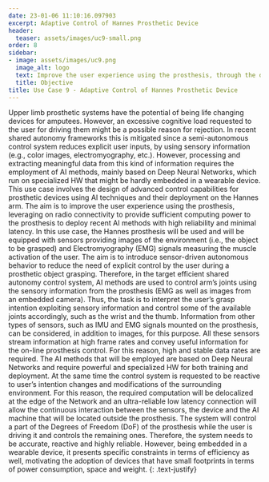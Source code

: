 ```yaml
---
date: 23-01-06 11:10:16.097903
excerpt: Adaptive Control of Hannes Prosthetic Device
header:
  teaser: assets/images/uc9-small.png
order: 8
sidebar:
- image: assets/images/uc9.png
  image_alt: logo
  text: Improve the user experience using the prosthesis, through the design of advanced control capabilities for prosthetic devices using AI techniques and their deployment on the Hannes arm, leveraging on radio connectivity to provide sufficient computing power.
  title: Objective
title: Use Case 9 - Adaptive Control of Hannes Prosthetic Device
---
```

Upper limb prosthetic systems have the potential of being life changing devices for amputees. However, an excessive cognitive load requested to the user for driving them might be a possible reason for rejection. In recent shared autonomy frameworks this is mitigated since a semi-autonomous control system reduces explicit user inputs, by using sensory information (e.g., color images, electromyography, etc.). However, processing and extracting meaningful data from this kind of information requires the employment of AI methods, mainly based on Deep Neural Networks, which run on specialized HW that might be hardly embedded in a wearable device. This use case involves the design of advanced control capabilities for prosthetic devices using AI techniques and their deployment on the Hannes arm. The aim is to improve the user experience using the prosthesis, leveraging on radio connectivity to provide sufficient computing power to the prosthesis to deploy recent AI methods with high reliability and minimal latency. In this use case, the Hannes prosthesis will be used and will be equipped with sensors providing images of the environment (i.e., the object to be grasped) and Electromyography (EMG) signals measuring the muscle activation of the user. The aim is to introduce sensor-driven autonomous behavior to reduce the need of explicit control by the user during a prosthetic object grasping. Therefore, in the target efficient shared autonomy control system, AI methods are used to control arm’s joints using the sensory information from the prosthesis (EMG as well as images from an embedded camera). Thus, the task is to interpret the user’s grasp intention exploiting sensory information and control some of the available joints accordingly, such as the wrist and the thumb. Information from other types of sensors, such as IMU and EMG signals mounted on the prosthesis, can be considered, in addition to images, for this purpose. All these sensors stream information at high frame rates and convey useful information for the on-line prosthesis control. For this reason, high and stable data rates are required. The AI methods that will be employed are based on Deep Neural Networks and require powerful and specialized HW for both training and deployment. At the same time the control system is requested to be reactive to user’s intention changes and modifications of the surrounding environment. For this reason, the required computation will be delocalized at the edge of the Network and an ultra-reliable low latency connection will allow the continuous interaction between the sensors, the device and the AI machine that will be located outside the prosthesis. 
The system will control a part of the Degrees of Freedom (DoF) of the prosthesis while the user is driving it and controls the remaining ones. Therefore, the system needs to be accurate, reactive and highly reliable. However, being embedded in a wearable device, it presents specific constraints in terms of efficiency as well, motivating the adoption of devices that have small footprints in terms of power consumption, space and weight.
{: .text-justify}
